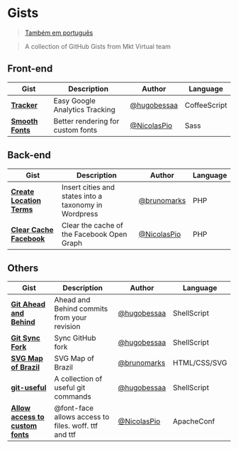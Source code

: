 Gists
=====

> [Também em português](https://github.com/mktvirtual/gists/blob/master/README-pt-BR.md)

> A collection of GitHub Gists from Mkt Virtual team

## Front-end
| Gist | Description | Author | Language |
| ---- | ----------- | ------ | -------- |
| **[Tracker](https://gist.github.com/hugobessaa/8659318)** | Easy Google Analytics Tracking | [@hugobessaa](https://gist.github.com/hugobessaa) | CoffeeScript |
|**[Smooth Fonts](https://gist.github.com/NicolasPio/9123784)** | Better rendering for custom fonts | [@NicolasPio](https://gist.github.com/NicolasPio)  | Sass |

## Back-end
| Gist | Description | Author | Language |
| ---- | ----------- | ------ | -------- |
| **[Create Location Terms](https://gist.github.com/brunomarks/8851573)** | Insert cities and states into a taxonomy in Wordpress | [@brunomarks](https://gist.github.com/brunomarks) | PHP |
| **[Clear Cache Facebook](https://gist.github.com/NicolasPio/2b833766a16ec4648ce1)** | Clear the cache of the Facebook Open Graph | [@NicolasPio](https://gist.github.com/NicolasPio) | PHP |

## Others
| Gist | Description | Author | Language |
| ---- | ----------- | ------ | -------- |
| **[Git Ahead and Behind](https://gist.github.com/hugobessaa/8788821)** | Ahead and Behind commits from your revision | [@hugobessaa](https://gist.github.com/hugobessaa) | ShellScript |
| **[Git Sync Fork](https://gist.github.com/hugobessaa/9144013)** | Sync GitHub fork | [@hugobessaa](https://gist.github.com/hugobessaa) | ShellScript |
| **[SVG Map of Brazil](https://gist.github.com/brunomarks/9210122)** | SVG Map of Brazil | [@brunomarks](https://gist.github.com/brunomarks) | HTML/CSS/SVG |
| **[git-useful](https://gist.github.com/hugobessaa/10272410)** | A collection of useful git commands | [@hugobessaa](https://gist.github.com/hugobessaa) | ShellScript |
|**[Allow access to custom fonts](https://gist.github.com/NicolasPio/4138a92d1d10e2aac70d)** | @font-face allows access to files. woff. ttf and ttf | [@NicolasPio](https://gist.github.com/NicolasPio) | ApacheConf |

